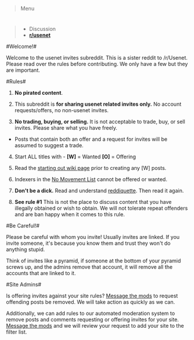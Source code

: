 >Menu

>#
>* Discussion
>* [**r/usenet**](/r/usenet/)

#Welcome!#

Welcome to the usenet invites subreddit. This is a sister reddit to /r/Usenet. Please read over the rules before contributing. We only have a few but they are important.

#Rules#

1. **No pirated content**.

2. This subreddit is **for sharing usenet related invites only.** No account requests/offers, no non-usenet invites.

3. **No trading, buying, or selling.** It is not acceptable to trade, buy, or sell invites.  Please share what you have freely.
 * Posts that contain both an offer and a request for invites will be assumed to suggest a trade.

4. Start ALL titles with -
**[W]** = Wanted
**[O]** = Offering

5. Read the [starting out wiki page](/r/UsenetInvites/wiki/startingout) prior to creating any [W] posts.

6. Indexers in the [No Movement List](/r/UsenetInvites/wiki/nomovement) cannot be offered or wanted.

7. **Don't be a dick.** Read and understand [reddiquette](http://www.reddit.com/help/reddiquette). Then read it again.

8. **See rule #1** This is not the place to discuss content that you have illegally obtained or wish to obtain.  We will not tolerate repeat offenders and are ban happy when it comes to this rule.

#Be Careful!#

Please be careful with whom you invite!  Usually invites are linked. If you invite someone, it's because you know them and trust they won't do anything stupid.

Think of invites like a pyramid, if someone at the bottom of your pyramid screws up, and the admins remove that account, it will remove all the accounts that are linked to it.

#Site Admins#

Is offering invites against your site rules? [Message the mods](http://www.reddit.com/message/compose?to=%2Fr%2FUsenetInvites) to request offending posts be removed.  We will take action as quickly as we can.

Additionally, we can add rules to our automated moderation system to remove posts and comments requesting or offering invites for your site.  [Message the mods](http://www.reddit.com/message/compose?to=%2Fr%2FUsenetInvites) and we will review your request to add your site to the filter list.
